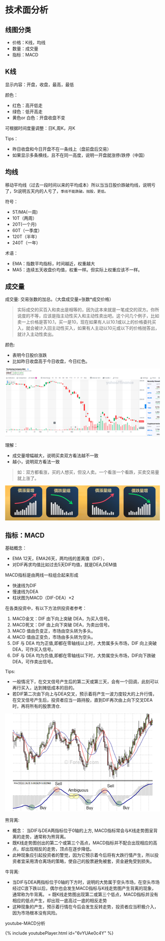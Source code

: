 # 技术面分析

## 线图分类

- 价格：K线，均线
- 数量：成交量
- 指标：MACD


## K线

显示内容：开盘，收盘，最高，最低

颜色：

- 红色：高开低走
- 绿色：低开高走
- 黄色or 白色：开盘收盘不变

可根据时间度量调整：日K,周K，月K

Tips：

- 昨日收盘和今日开盘不在一条线上（盘前盘后交易）
- 如果显示多条横线，且不在同一高度，说明一开盘就涨停/跌停（中国）

## 均线

移动平均线（过去一段时间以来的平均成本）所以当当日股价跌破均线，说明亏了，5t说明五天内的人亏了，`季线不能跌破。抛股，更低。`

符号：
- 5T/MA(一周)
- 10T（两周）
- 20T(一个月)
- 60T（一季度）
- 120T（半年）
- 240T（一年）

术语：
- EMA：指数平均指标，时间越近，权重越大
- MA5：连续五天收盘价均值，权重一样。但实际上权重应该不一样。


## 成交量

成交量: 交易张数的加总。（大盘成交量=张数*成交价格）

> 实际成交的买百入和卖出是相等的，因为这本来就是一笔成交的双方。你所说度的不等，应该是指主动性买入和主动性卖出吧。这个问几个例子，比如卖一上价格是答10.1，买一是10，现在如果有人以10.1或以上的价格委托买入，就会被计入回主动性买入，如果有人主动以10元或以下的价格抛答出，就计入主动性卖出。

颜色:

- 表明今日股价涨跌
- 比如昨日收盘高于今日收盘，今日红色。

![example](./tech-graph/quan.png)


理解：

- 成交量增幅越大，说明买卖双方看法越不一致
- 越小，说明双方看法一致

> 如：双方都看涨，买的人想买，但没人卖。一个看涨一个看跌，买卖交易量就上涨了。

![example](./tech-graph/g4.png)



## 指标：MACD

基础概念：
- EMA 12天，EMA26天，两均线的差离值（DIF），
- 对DIF再求均值比如过去5天DIF均值，就是DEA,DEM值

MACD指标是由两线一柱组合起来形成
- 快速线为DIF
- 慢速线为DEA
- 柱状图为MACD（DIF-DEA）×2

在各类投资中，有以下方法供投资者参考：

  1. MACD金叉：DIF 由下向上突破 DEA，为买入信号。
  2. MACD死叉：DIF 由上向下突破 DEA，为卖出信号。
  3. MACD 值由负变正，市场由空头转为多头。
  4. MACD 值由正变负，市场由多头转为空头。
  5. DIF 与 DEA 均为正值,即都在零轴线以上时，大势属多头市场，DIF 向上突破 DEA，可作买入信号。
  6. DIF 与 DEA 均为负值,即都在零轴线以下时，大势属空头市场，DIF向下跌破 DEA，可作卖出信号。

Tips:

- 一般情况下，在交叉信号产生后的第二天或第三天，会有一个回调，此刻可以再行买入，达到摊低成本的目的。
- 若DIF第二次由下向上与DEA交叉，预示着将产生一波力度较大的上升行情，在交叉信号产生后，投资者应当一路持股，直到DIF再次由上向下交叉DEA时，再将所有的股票清仓.


![](./tech-graph/macd2.png)

熊背离:

- 概念： 当DIF与DEA两指标位于0轴的上方, MACD指标常会与K线走势图呈背离的走势，通常称为熊背离。
- 既K线走势图创出的第二个或第三个高点，MACD指标并不配合出现相应的高点，却出现相反的走势，顶点在逐步降低。
- 此种现象应引起投资者的警觉，因为它预示着今后将有大跌行情产生，所以投资者宜采用清仓离场的策略，使自己的股票避免被套，资金避免受到损失。


牛背离:

- 当DIF与DEA两指标位于0轴的下方时，说明的大势属于空头市场，在空头市场经过C浪下跌以后，偶尔也会发生MACD指标与K线走势图产生背离的现象，通常称为牛背离。
= 既K线走势图出现第二或第三个低点，MACD指标并没有相应的低点产生，却出现一底高过一底的相反走势
- 这种现象的产生，预示着行情在今后会发生反转走势，投资者应当积极介入，因为市场根本没有风险。

youtube-MACD分析

{% include youtubePlayer.html id="6vYUAe0c4Y" %}

